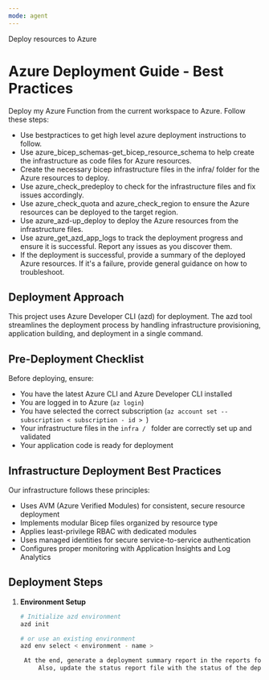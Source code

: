 ```yaml
---
mode: agent
---
```


Deploy resources to Azure

# Azure Deployment Guide - Best Practices

Deploy my Azure Function from the current workspace to Azure. Follow these steps:
- Use bestpractices to get high level azure deployment instructions to follow.
- Use azure_bicep_schemas-get_bicep_resource_schema to help create the infrastructure as code files for Azure resources.
- Create the necessary bicep infrastructure files in the infra/ folder for the Azure resources to deploy.
- Use azure_check_predeploy to check for the infrastructure files and fix issues accordingly.
- Use azure_check_quota and azure_check_region to ensure the Azure resources can be deployed to the target region.
- Use azure_azd-up_deploy to deploy the Azure resources from the infrastructure files.
- Use azure_get_azd_app_logs to track the deployment progress and ensure it is successful. Report any issues as you discover them.
- If the deployment is successful, provide a summary of the deployed Azure resources. If it's a failure, provide general guidance on how to troubleshoot.


## Deployment Approach

This project uses Azure Developer CLI (azd) for deployment. The azd tool streamlines the deployment process by handling infrastructure provisioning, application building, and deployment in a single command.

## Pre-Deployment Checklist

Before deploying, ensure:
- You have the latest Azure CLI and Azure Developer CLI installed
- You are logged in to Azure (`az login`)
- You have selected the correct subscription (`az account set --subscription < subscription - id > `)
- Your infrastructure files in the `infra / ` folder are correctly set up and validated
- Your application code is ready for deployment

## Infrastructure Deployment Best Practices

Our infrastructure follows these principles:
- Uses AVM (Azure Verified Modules) for consistent, secure resource deployment
- Implements modular Bicep files organized by resource type
- Applies least-privilege RBAC with dedicated modules
- Uses managed identities for secure service-to-service authentication
- Configures proper monitoring with Application Insights and Log Analytics

## Deployment Steps

1. **Environment Setup**
   ```bash
   # Initialize azd environment
   azd init

   # or use an existing environment
   azd env select < environment - name >

    At the end, generate a deployment summary report in the reports folder.
        Also, update the status report file with the status of the deployment step.
   ```
